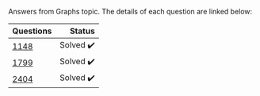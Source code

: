 Answers from Graphs topic. The details of each question are linked below:

| Questions | Status                              |
|-----------|-----------------------------------------------------------------------------------------------:| 
| [1148](https://www.beecrowd.com.br/judge/en/problems/view/1148)      | Solved :heavy_check_mark:           |
| [1799](https://www.beecrowd.com.br/judge/en/problems/view/1799)      | Solved :heavy_check_mark:           |
| [2404](https://www.beecrowd.com.br/judge/en/problems/view/2404)      | Solved :heavy_check_mark:           |




